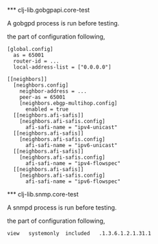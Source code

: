 *** clj-lib.gobgpapi.core-test

A gobgpd process is run before testing.

the part of configuration following,
```
[global.config]
  as = 65001
  router-id = ...
  local-address-list = ["0.0.0.0"]

[[neighbors]]
  [neighbors.config]
    neighbor-address = ...
    peer-as = 65001
    [neighbors.ebgp-multihop.config]
      enabled = true
  [[neighbors.afi-safis]]
    [neighbors.afi-safis.config]
      afi-safi-name = "ipv4-unicast"
  [[neighbors.afi-safis]]
    [neighbors.afi-safis.config]
      afi-safi-name = "ipv6-unicast"
  [[neighbors.afi-safis]]
    [neighbors.afi-safis.config]
      afi-safi-name = "ipv4-flowspec"
  [[neighbors.afi-safis]]
    [neighbors.afi-safis.config]
      afi-safi-name = "ipv6-flowspec"
```

*** clj-lib.snmp.core-test

A snmpd process is run before testing.

the part of configuration following,
```
view   systemonly  included   .1.3.6.1.2.1.31.1
```

